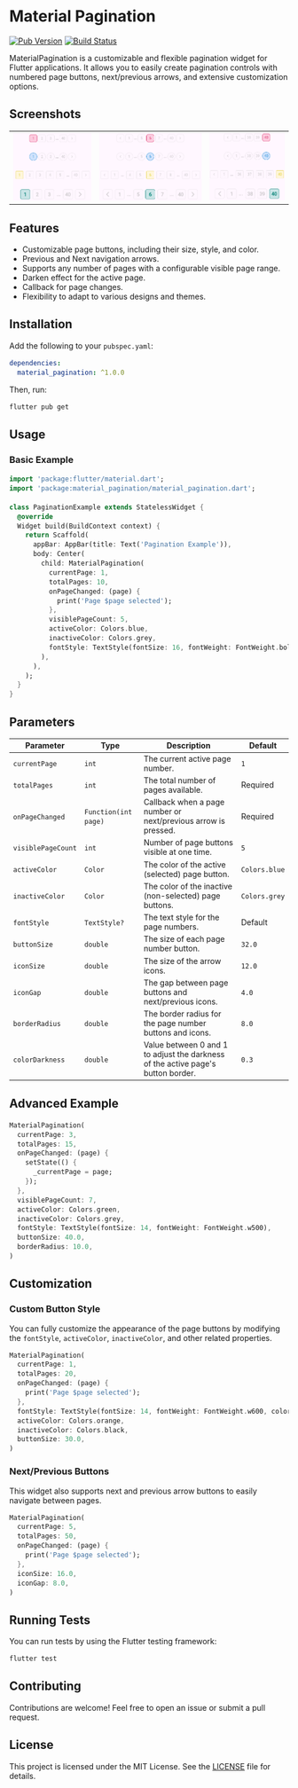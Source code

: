  
# Material Pagination

[![Pub Version](https://img.shields.io/pub/v/material_pagination.svg)](https://pub.dev/packages/material_pagination)
[![Build Status](https://img.shields.io/github/actions/workflow/status/your_username/material_pagination/main.yml)](https://github.com/your_username/material_pagination/actions)


MaterialPagination is a customizable and flexible pagination widget for Flutter applications. It allows you to easily create pagination controls with numbered page buttons, next/previous arrows, and extensive customization options.


## Screenshots

<div align="center"> 
<table>
  <td>
   <img src="https://raw.githubusercontent.com/shyamexe/material_pagination/master/screenshots/1.png">
  </td> 
  <td>
   <img src="https://raw.githubusercontent.com/shyamexe/material_pagination/master/screenshots/image.png">
  </td>
  <td>
   <img src="https://raw.githubusercontent.com/shyamexe/material_pagination/master/screenshots/3.png">
  </td>
  
  
</table>                                                                           
</div>


## Features

- Customizable page buttons, including their size, style, and color.
- Previous and Next navigation arrows.
- Supports any number of pages with a configurable visible page range.
- Darken effect for the active page.
- Callback for page changes.
- Flexibility to adapt to various designs and themes.

## Installation

Add the following to your `pubspec.yaml`:

```yaml
dependencies:
  material_pagination: ^1.0.0
```

Then, run:

```bash
flutter pub get
```

## Usage

### Basic Example

```dart
import 'package:flutter/material.dart';
import 'package:material_pagination/material_pagination.dart';

class PaginationExample extends StatelessWidget {
  @override
  Widget build(BuildContext context) {
    return Scaffold(
      appBar: AppBar(title: Text('Pagination Example')),
      body: Center(
        child: MaterialPagination(
          currentPage: 1,
          totalPages: 10,
          onPageChanged: (page) {
            print('Page $page selected');
          },
          visiblePageCount: 5,
          activeColor: Colors.blue,
          inactiveColor: Colors.grey,
          fontStyle: TextStyle(fontSize: 16, fontWeight: FontWeight.bold),
        ),
      ),
    );
  }
}
```

## Parameters

| Parameter                   | Type                     | Description                                                                                             | Default         |
| ----------------------------| ------------------------ | ------------------------------------------------------------------------------------------------------- | --------------- |
| `currentPage`                | `int`                    | The current active page number.                                                                         | `1`             |
| `totalPages`                 | `int`                    | The total number of pages available.                                                                    | Required        |
| `onPageChanged`              | `Function(int page)`     | Callback when a page number or next/previous arrow is pressed.                                           | Required        |
| `visiblePageCount`           | `int`                    | Number of page buttons visible at one time.                                                             | `5`             |
| `activeColor`                | `Color`                  | The color of the active (selected) page button.                                                         | `Colors.blue`   |
| `inactiveColor`              | `Color`                  | The color of the inactive (non-selected) page buttons.                                                   | `Colors.grey`   |
| `fontStyle`                  | `TextStyle?`             | The text style for the page numbers.                                                                    | Default         |
| `buttonSize`                 | `double`                 | The size of each page number button.                                                                     | `32.0`          |
| `iconSize`                   | `double`                 | The size of the arrow icons.                                                                             | `12.0`          |
| `iconGap`                    | `double`                 | The gap between page buttons and next/previous icons.                                                    | `4.0`           |
| `borderRadius`               | `double`                 | The border radius for the page number buttons and icons.                                                 | `8.0`           |
| `colorDarkness`              | `double`                 | Value between 0 and 1 to adjust the darkness of the active page's button border.                         | `0.3`           |

## Advanced Example

```dart
MaterialPagination(
  currentPage: 3,
  totalPages: 15,
  onPageChanged: (page) {
    setState(() {
      _currentPage = page;
    });
  },
  visiblePageCount: 7,
  activeColor: Colors.green,
  inactiveColor: Colors.grey,
  fontStyle: TextStyle(fontSize: 14, fontWeight: FontWeight.w500),
  buttonSize: 40.0,
  borderRadius: 10.0,
)
```

## Customization

### Custom Button Style

You can fully customize the appearance of the page buttons by modifying the `fontStyle`, `activeColor`, `inactiveColor`, and other related properties. 

```dart
MaterialPagination(
  currentPage: 1,
  totalPages: 20,
  onPageChanged: (page) {
    print('Page $page selected');
  },
  fontStyle: TextStyle(fontSize: 14, fontWeight: FontWeight.w600, color: Colors.white),
  activeColor: Colors.orange,
  inactiveColor: Colors.black,
  buttonSize: 30.0,
)
```

### Next/Previous Buttons

This widget also supports next and previous arrow buttons to easily navigate between pages.

```dart
MaterialPagination(
  currentPage: 5,
  totalPages: 50,
  onPageChanged: (page) {
    print('Page $page selected');
  },
  iconSize: 16.0,
  iconGap: 8.0,
)
```

## Running Tests

You can run tests by using the Flutter testing framework:

```bash
flutter test
```

## Contributing

Contributions are welcome! Feel free to open an issue or submit a pull request.

## License

This project is licensed under the MIT License. See the [LICENSE](./LICENSE) file for details.
